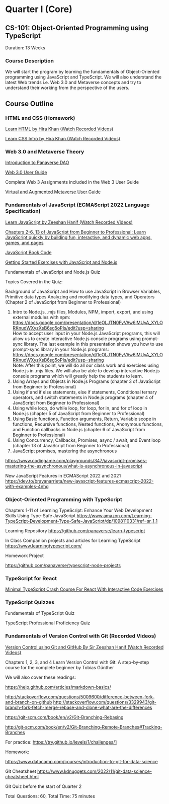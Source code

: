 # Quarter I (Core)

## CS-101: Object-Oriented Programming using TypeScript

Duration: 13 Weeks

### Course Description

We will start the program by learning the fundamentals of Object-Oriented programming using JavaScript and TypeScript. We will also understand the latest Web trends i.e. Web 3.0 and Metaverse concepts and try to understand their working from the perspective of the users.

## Course Outline

### HTML and CSS (Homework)

[Learn HTML by Hira Khan (Watch Recorded Videos)](https://www.youtube.com/playlist?list=PLKvqnz8z1zWQ3BALy86tIXICkG874wAc6)

[Learn CSS Intro by Hira Khan (Watch Recorded Videos)](https://www.youtube.com/playlist?list=PLKvqnz8z1zWQSWIen_zUSEBmtqzPLuRob)

### Web 3.0 and Metaverse Theory

[Introduction to Panaverse DAO](https://docs.google.com/presentation/d/12C1s4UBTlR9nZNEkRE6aAuGeRA3s92jx-8nJKo9jdH4/edit?usp=sharing)

[Web 3.0 User Guide](https://docs.google.com/presentation/d/1FSbr9aJwO0-fmZHqWy_eHO2N_jwJLmQCy4cG8rd4ctw/edit?usp=sharing)

Complete Web 3 Assignments included in the Web 3 User Guide

[Virtual and Augmented  Metaverse User Guide](https://docs.google.com/presentation/d/1ADk87hQ0Etr2PfmN9XH7TQ0CHl6XSP_7JWNUbzPdDNc/edit?usp=sharing)

### Fundamentals of JavaScript (ECMAScript 2022 Language Specification)

[Learn JavaScript by Zeeshan Hanif (Watch Recorded Videos)](https://www.youtube.com/playlist?list=PLKvqnz8z1zWQdc0NSLknxmxBch5gLOqyo)

[Chapters 2-6, 13 of JavaScript from Beginner to Professional: Learn JavaScript quickly by building fun, interactive, and dynamic web apps, games, and pages](https://www.amazon.com/JavaScript-Beginner-Professional-building-interactive/dp/1800562527/ref=sr_1_4)

[JavaScript Book Code](https://github.com/PacktPublishing/JavaScript-from-Beginner-to-Professional)

[Getting Started Exercises with JavaScript and Node.js](https://github.com/panaverse/typescript-node-projects/blob/main/getting-started-exercises.md)

Fundamentals of JavaScript and Node.js Quiz

Topics Covered in the Quiz:

Background of JavaScript and How to use JavaScript in Browser
Variables, Primitive data types Analyzing and modifying data types, and Operators (Chapter 2 of JavaScript from Beginner to Professional)

1. Intro to Node.js, .mjs files, Modules, NPM, import, export, and using external modules with npm:
<https://docs.google.com/presentation/d/1eOLJTN0FyVAw6lMUvA_XYLORKnudWXyzXsB6sg5oPIs/edit?usp=sharing>  
How to accept user input in your Node.js JavaScript programs, this will allow us to create interactive Node.js console programs using prompt-sync library. The last example in this presentation shows you how to use prompt-sync library in your Node.js programs:
<https://docs.google.com/presentation/d/1eOLJTN0FyVAw6lMUvA_XYLORKnudWXyzXsB6sg5oPIs/edit?usp=sharing>  
Note: After this point, we will do all our class work and exercises using Node.js in .mjs files. We will also be able to develop interactive Node.js console programs which will greatly help the students to learn.
2. Using Arrays and Objects in Node.js Programs (chapter 3 of JavaScript from Beginner to Professional)
3. Using if and if else statements, else if statements, Conditional ternary operators, and switch statements in Node.js programs (chapter 4 of JavaScript from Beginner to Professional)
4. Using while loop, do while loop, for loop, for in, and for of loop in Node.js (chapter 5 of JavaScript from Beginner to Professional)
5. Using Basic functions, Function arguments, Return, Variable scope in functions, Recursive functions, Nested functions, Anonymous functions, and Function callbacks in Node.js (chapter 6 of JavaScript from Beginner to Professional)
6. Using Concurrency, Callbacks, Promises, async / await, and Event loop (chapter 13 of JavaScript from Beginner to Professional)
7. JavaScript promises, mastering the asynchronous

<https://www.codingame.com/playgrounds/347/javascript-promises-mastering-the-asynchronous/what-is-asynchronous-in-javascript>

New JavaScript Features in ECMAScript 2022 and 2021
<https://dev.to/brayanarrieta/new-javascript-features-ecmascript-2022-with-examples-4nhg>

### Object-Oriented Programming with TypeScript

Chapters 1-11 of Learning TypeScript: Enhance Your Web Development Skills Using Type-Safe JavaScript
<https://www.amazon.com/Learning-TypeScript-Development-Type-Safe-JavaScript/dp/1098110331/ref=sr_1_1>

Learning Repository
<https://github.com/panaverse/learn-typescript>

In Class Companion projects and articles for Learning TypeScript
<https://www.learningtypescript.com/>

Homework Project

<https://github.com/panaverse/typescript-node-projects>

### TypeScript for React

[Minimal TypeScript Crash Course For React
With Interactive Code Exercises](https://profy.dev/article/react-typescript)

### TypeScript Quizzes

Fundamentals of TypeScript Quiz

TypeScript Professional Proficiency Quiz

### Fundamentals of Version Control with Git (Recorded Videos)

[Version Control using Git and GitHub By Sir Zeeshan Hanif (Watch Recorded Videos)](https://www.youtube.com/playlist?list=PLKueo-cldy_HjRnPUL4G3pWHS7FREAizF)

Chapters 1, 2, 3, and 4 Learn Version Control with Git: A step-by-step course for the complete beginner by Tobias Günther

We will also cover these readings:

<https://help.github.com/articles/markdown-basics/>

<http://stackoverflow.com/questions/5009600/difference-between-fork-and-branch-on-github>
<http://stackoverflow.com/questions/3329943/git-branch-fork-fetch-merge-rebase-and-clone-what-are-the-differences>

<https://git-scm.com/book/en/v2/Git-Branching-Rebasing>

<http://git-scm.com/book/en/v2/Git-Branching-Remote-Branches#Tracking-Branches>

For practice: <https://try.github.io/levels/1/challenges/1>

Homework:

<https://www.datacamp.com/courses/introduction-to-git-for-data-science>  

Git Cheatsheet
<https://www.kdnuggets.com/2022/11/git-data-science-cheatsheet.html>

Git Quiz before the start of Quarter 2

Total Questions: 60, Total Time: 75 minutes

